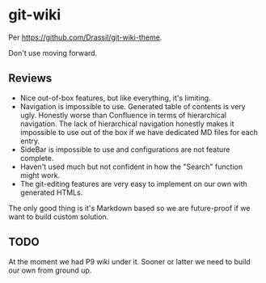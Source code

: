 # git-wiki

Per https://github.com/Drassil/git-wiki-theme.

Don't use moving forward.

## Reviews

* Nice out-of-box features, but like everything, it's limiting.
* Navigation is impossible to use. Generated table of contents is very ugly. Honestly worse than Confluence in terms of hierarchical navigation. The lack of hierarchical navigation honestly makes it impossible to use out of the box if we have dedicated MD files for each entry.
* SideBar is impossible to use and configurations are not feature complete.
* Haven't used much but not confident in how the "Search" function might work.
* The git-editing features are very easy to implement on our own with generated HTMLs.

The only good thing is it's Markdown based so we are future-proof if we want to build custom solution.

## TODO

At the moment we had P9 wiki under it. Sooner or latter we need to build our own from ground up.
